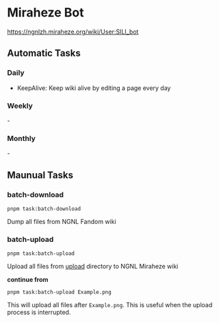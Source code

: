 # Miraheze Bot

https://ngnlzh.miraheze.org/wiki/User:SILI_bot

## Automatic Tasks

### Daily

- KeepAlive: Keep wiki alive by editing a page every day

### Weekly

\-

### Monthly

\-

## Maunual Tasks

### batch-download

`pnpm task:batch-download`

Dump all files from NGNL Fandom wiki

### batch-upload

`pnpm task:batch-upload`

Upload all files from [upload](src/plugins/files-manager/upload/) directory to NGNL Miraheze wiki

**continue from**

`pnpm task:batch-upload Example.png`

This will upload all files after `Example.png`. This is useful when the upload process is interrupted.
